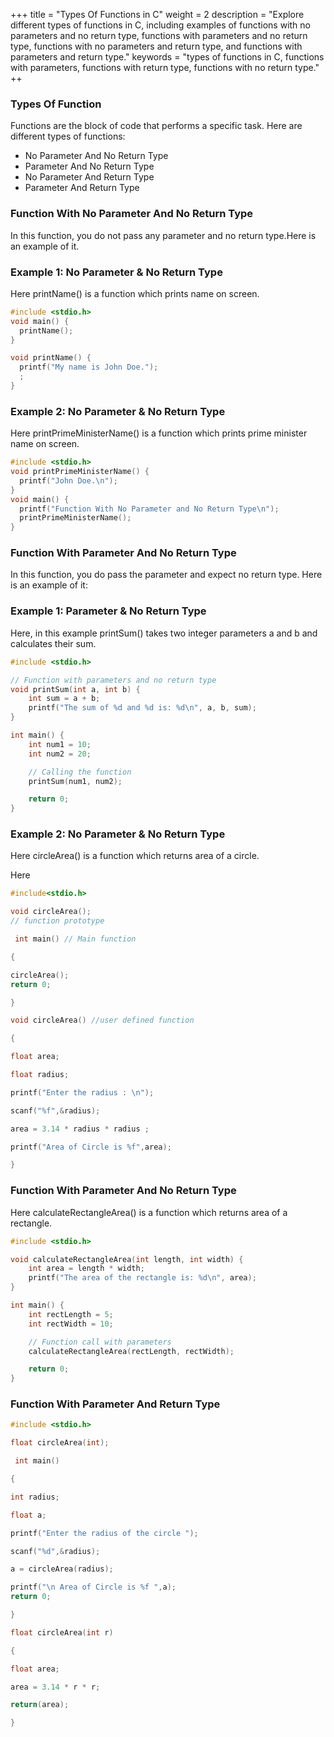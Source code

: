 +++ title = "Types Of Functions in C" 
weight = 2 
description = "Explore different types of functions in C, including examples of functions with no parameters and no return type, functions with parameters and no return type, functions with no parameters and return type, and functions with parameters and return type."
 keywords = "types of functions in C, functions with parameters, functions with return type, functions with no return type." ++


### Types Of Function
Functions are the block of code that performs a specific task. Here are different types of functions:
- No Parameter And No Return Type
- Parameter And No Return Type
- No Parameter And Return Type
- Parameter And Return Type
### Function With No Parameter And No Return Type
In this function, you do not pass any parameter and no return type.Here is an example of it.
### Example 1: No Parameter & No Return Type
Here printName() is a function which prints name on screen.
```c
#include <stdio.h>
void main() {
  printName();
}

void printName() {
  printf("My name is John Doe.");
  ;
}
```
### Example 2: No Parameter & No Return Type
Here printPrimeMinisterName() is a function which prints prime minister name on screen.
```c
#include <stdio.h>
void printPrimeMinisterName() {
  printf("John Doe.\n");
}
void main() {
  printf("Function With No Parameter and No Return Type\n");
  printPrimeMinisterName();
}
```
### Function With Parameter And No Return Type
In this function, you do pass the parameter and expect no return type. Here is an example of it:
### Example 1: Parameter & No Return Type
Here, in this example printSum() takes two integer parameters a and b and calculates their sum.
```c
#include <stdio.h>

// Function with parameters and no return type
void printSum(int a, int b) {
    int sum = a + b;
    printf("The sum of %d and %d is: %d\n", a, b, sum);
}

int main() {
    int num1 = 10;
    int num2 = 20;

    // Calling the function
    printSum(num1, num2);

    return 0;
}
```
### Example 2: No Parameter & No Return Type
Here circleArea() is a function which returns area of a circle.

Here 
```c
#include<stdio.h>

void circleArea();
// function prototype

 int main() // Main function

{

circleArea();
return 0;

}

void circleArea() //user defined function

{

float area;

float radius;

printf("Enter the radius : \n");

scanf("%f",&radius);

area = 3.14 * radius * radius ;

printf("Area of Circle is %f",area);

}
```
### Function With Parameter And No Return Type
Here calculateRectangleArea() is a function which returns area of a rectangle.
```c
#include <stdio.h>

void calculateRectangleArea(int length, int width) {
    int area = length * width;
    printf("The area of the rectangle is: %d\n", area);
}

int main() {
    int rectLength = 5;
    int rectWidth = 10;

    // Function call with parameters
    calculateRectangleArea(rectLength, rectWidth);

    return 0;
}
```
### Function With Parameter And Return Type

```c
#include <stdio.h>

float circleArea(int);

 int main()

{

int radius;

float a;

printf("Enter the radius of the circle ");

scanf("%d",&radius);

a = circleArea(radius);

printf("\n Area of Circle is %f ",a);
return 0;

}

float circleArea(int r)

{

float area;

area = 3.14 * r * r;

return(area);

}

```








